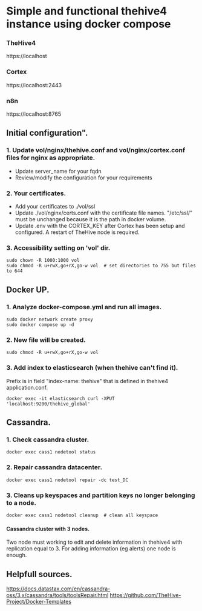 # Simple and functional thehive4 instance using docker compose


### TheHive4 
https://localhost
### Cortex   
https://localhost:2443
### n8n      
https://localhost:8765

## Initial configuration".
### 1. Update vol/nginx/thehive.conf and vol/nginx/cortex.conf files for nginx as appropriate.
* Update server_name for your fqdn
* Review/modify the configuration for your requirements

### 2. Your certificates.
* Add your certificates to ./vol/ssl
* Update ./vol/nginx/certs.conf with the certificate file names. "/etc/ssl/" must be unchanged because it is the path in docker volume.
* Update .env with the CORTEX_KEY after Cortex has been setup and configured. A restart of TheHive node is required.

### 3. Accessibility setting on 'vol' dir.
```
sudo chown -R 1000:1000 vol
sudo chmod -R u+rwX,go+rX,go-w vol  # set directories to 755 but files to 644
```

## Docker UP.
### 1. Analyze docker-compose.yml and run all images.
``` 
sudo docker network create proxy
sudo docker compose up -d
```
### 2. New file will be created.
```
sudo chmod -R u+rwX,go+rX,go-w vol
```
### 3. Add index to elasticsearch (when thehive can't find it). 
Prefix is in field "index-name: thehive" that is defined in thehive4 application.conf.
```
docker exec -it elasticsearch curl -XPUT 'localhost:9200/thehive_global'
```

## Cassandra.
### 1. Check cassandra cluster.
```
docker exec cass1 nodetool status
```

### 2. Repair cassandra datacenter. 
```
docker exec cass1 nodetool repair -dc test_DC
```

### 3. Cleans up keyspaces and partition keys no longer belonging to a node.
```
docker exec cass1 nodetool cleanup  # clean all keyspace
```

#### Cassandra cluster with 3 nodes.
Two node must working to edit and delete information in thehive4 with replication equal to 3. For adding information (eg alerts) one node is enough.


## Helpfull sources.
https://docs.datastax.com/en/cassandra-oss/3.x/cassandra/tools/toolsRepair.html
https://github.com/TheHive-Project/Docker-Templates

